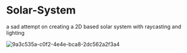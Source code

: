 # Solar-System
a sad attempt on creating a 2D based solar system with raycasting and lighting


![9a3c535a-c0f2-4e4e-bca8-2dc562a2f3a4](https://github.com/charlesgles9/Solar-System/assets/41951671/1ebd0511-fc80-468d-8cc7-c83eaa1e293f)
